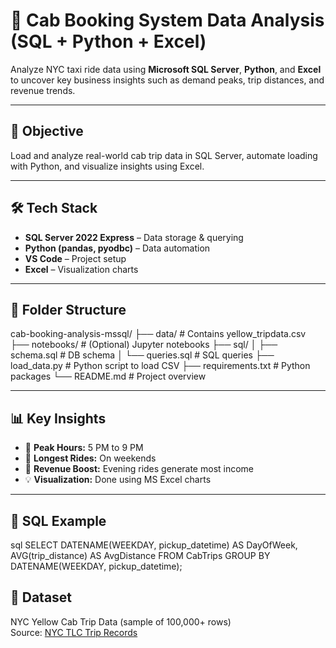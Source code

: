 # 🚖 Cab Booking System Data Analysis (SQL + Python + Excel)

Analyze NYC taxi ride data using **Microsoft SQL Server**, **Python**, and **Excel** to uncover key business insights such as demand peaks, trip distances, and revenue trends.

---

## 📌 Objective

Load and analyze real-world cab trip data in SQL Server, automate loading with Python, and visualize insights using Excel.

---

## 🛠 Tech Stack

- **SQL Server 2022 Express** – Data storage & querying
- **Python (pandas, pyodbc)** – Data automation
- **VS Code** – Project setup
- **Excel** – Visualization charts

---

## 📂 Folder Structure
cab-booking-analysis-mssql/
├── data/ # Contains yellow_tripdata.csv
├── notebooks/ # (Optional) Jupyter notebooks
├── sql/
│ ├── schema.sql # DB schema
│ └── queries.sql # SQL queries
├── load_data.py # Python script to load CSV
├── requirements.txt # Python packages
└── README.md # Project overview


---

## 📊 Key Insights

- 🚕 **Peak Hours:** 5 PM to 9 PM
- 📅 **Longest Rides:** On weekends
- 💸 **Revenue Boost:** Evening rides generate most income
- 💡 **Visualization:** Done using MS Excel charts

---

## 🧠 SQL Example

sql
SELECT DATENAME(WEEKDAY, pickup_datetime) AS DayOfWeek,
       AVG(trip_distance) AS AvgDistance
FROM CabTrips
GROUP BY DATENAME(WEEKDAY, pickup_datetime);

## 📎 Dataset

NYC Yellow Cab Trip Data (sample of 100,000+ rows)  
Source: [NYC TLC Trip Records](https://www.nyc.gov/site/tlc/about/tlc-trip-record-data.page)


